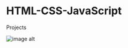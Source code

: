# HTML-CSS-JavaScript
Projects

![image alt]([image_url](https://github.com/KenEspera/HTML-CSS-JavaScript/blob/main/Asking%20Out.png?raw=true))
